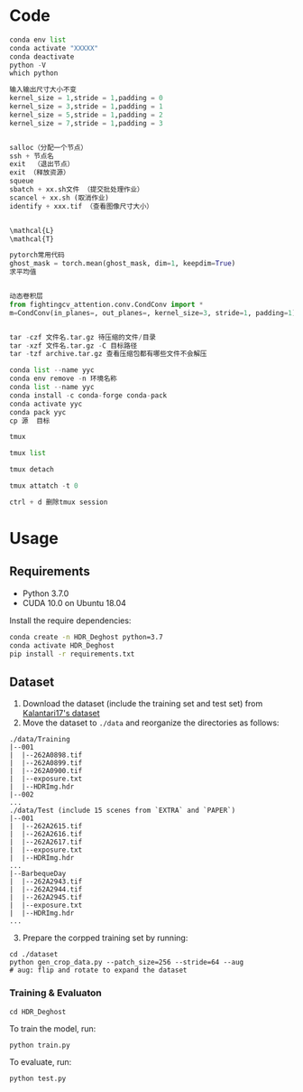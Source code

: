 # Code

```python
conda env list
conda activate "XXXXX"
conda deactivate
python -V
which python

输入输出尺寸大小不变
kernel_size = 1,stride = 1,padding = 0
kernel_size = 3,stride = 1,padding = 1
kernel_size = 5,stride = 1,padding = 2
kernel_size = 7,stride = 1,padding = 3


salloc（分配一个节点）
ssh + 节点名
exit  （退出节点）
exit （释放资源）
squeue
sbatch + xx.sh文件 （提交批处理作业）
scancel + xx.sh (取消作业)
identify + xxx.tif （查看图像尺寸大小）


\mathcal{L}
\mathcal{T}

pytorch常用代码
ghost_mask = torch.mean(ghost_mask, dim=1, keepdim=True)
求平均值


动态卷积层
from fightingcv_attention.conv.CondConv import *
m=CondConv(in_planes=, out_planes=, kernel_size=3, stride=1, padding=1)


tar -czf 文件名.tar.gz 待压缩的文件/目录
tar -xzf 文件名.tar.gz -C 目标路径
tar -tzf archive.tar.gz 查看压缩包都有哪些文件不会解压

conda list --name yyc
conda env remove -n 环境名称
conda list --name yyc
conda install -c conda-forge conda-pack
conda activate yyc
conda pack yyc
cp 源  目标

tmux

tmux list

tmux detach

tmux attatch -t 0

ctrl + d 删除tmux session

```

# Usage

## Requirements

* Python 3.7.0
* CUDA 10.0 on Ubuntu 18.04

Install the require dependencies:

```bash
conda create -n HDR_Deghost python=3.7
conda activate HDR_Deghost
pip install -r requirements.txt
```

## Dataset

1. Download the dataset (include the training set and test set) from [Kalantari17's dataset](https://cseweb.ucsd.edu/~viscomp/projects/SIG17HDR/)
2. Move the dataset to `./data` and reorganize the directories as follows:

```
./data/Training
|--001
|  |--262A0898.tif
|  |--262A0899.tif
|  |--262A0900.tif
|  |--exposure.txt
|  |--HDRImg.hdr
|--002
...
./data/Test (include 15 scenes from `EXTRA` and `PAPER`)
|--001
|  |--262A2615.tif
|  |--262A2616.tif
|  |--262A2617.tif
|  |--exposure.txt
|  |--HDRImg.hdr
...
|--BarbequeDay
|  |--262A2943.tif
|  |--262A2944.tif
|  |--262A2945.tif
|  |--exposure.txt
|  |--HDRImg.hdr
...
```

3. Prepare the corpped training set by running:

```
cd ./dataset
python gen_crop_data.py --patch_size=256 --stride=64 --aug
# aug: flip and rotate to expand the dataset
```

### Training & Evaluaton

```
cd HDR_Deghost
```

To train the model, run:

```
python train.py
```

To evaluate, run:

```
python test.py
```

